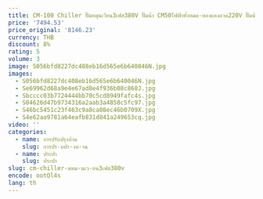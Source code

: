 ```yaml
---
title: CM-100 Chiller ปั๊มหมุนเวียน3เฟส380V ปั๊มน้ำ CM50ไฟฟ้าทั้งหมด-ทองแดงลวด220V ปั๊มน้ำ
price: '7494.53'
price_original: '8146.23'
currency: THB
discount: 8%
rating: 5
volume: 3
image: S056bfd8227dc408eb16d565e6b640046N.jpg
images:
  - S056bfd8227dc408eb16d565e6b640046N.jpg
  - Se69962d68a9e4e67ad8e4f936b08c868J.jpg
  - Sbcccc03b7724444bb70c5cd8949fafc4s.jpg
  - S04626d47b9734316a2aab3a4858c5fc97.jpg
  - S46bc5451c23f463c9a8ca08ec46b0709X.jpg
  - S4e62aa9781a64eafb831d841a249653cq.jpg
video: ''
categories:
  - name: การปรับปรุงบ้าน
    slug: การปร-บปร-งบ-าน
  - name: ประปา
    slug: ประปา
slug: cm-chiller-มหม-นเว-ยน3เฟส380v
encode: ootOl4s
lang: th
---
```

  